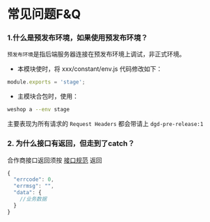 # 常见问题F&Q
### 1.什么是预发布环境，如果使用预发布环境？
`预发布环境`是指后端服务器连接在预发布环境上调试，非正式环境。

- 本模块使时，将 xxx/constant/env.js 代码修改如下：
```js
module.exports = 'stage';
```
- 主模块合包时，使用：
```bash
weshop a --env stage
```
主要表现为所有请求的 `Request Headers` 都会带请上 `dgd-pre-release:1`

### 2. 为什么接口有返回，但走到了catch？
合作商接口返回须按 [接口规范](http://) 返回
```js
{
  "errcode": 0,
  "errmsg": "",
  "data": {
    //业务数据
  }
}
```
